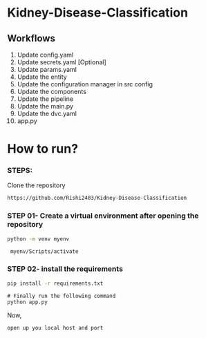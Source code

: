 # Kidney-Disease-Classification


## Workflows

1. Update config.yaml
2. Update secrets.yaml [Optional]
3. Update params.yaml
4. Update the entity
5. Update the configuration manager in src config
6. Update the components
7. Update the pipeline 
8. Update the main.py
9. Update the dvc.yaml
10. app.py

# How to run?
### STEPS:

Clone the repository

```bash
https://github.com/Rishi2403/Kidney-Disease-Classification
```
### STEP 01- Create a virtual environment after opening the repository

```cmd
python -m venv myenv
```

```cmd
 myenv/Scripts/activate
```


### STEP 02- install the requirements
```cmd
pip install -r requirements.txt
```

```cmd
# Finally run the following command
python app.py
```

Now,
```bash
open up you local host and port
```
